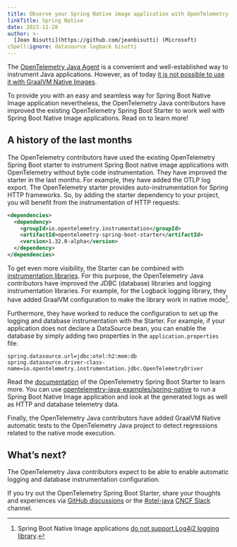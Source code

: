 ```yaml
---
title: Observe your Spring Native image application with OpenTelemetry
linkTitle: Spring Native
date: 2023-11-28
author: >-
  [Jean Bisutti](https://github.com/jeanbisutti) (Microsoft)
cSpell:ignore: datasource logback bisutti
---
```


The [OpenTelemetry Java Agent]([/docs/instrumentation/java/automatic/](https://opentelemetry.io/docs/instrumentation/java/automatic/)) is a convenient and well-established way to instrument Java applications. However, as of today [it is not possible to use it with GraalVM Native Images](https://github.com/oracle/graal/issues/1065). 

To provide you with an easy and seamless way for Spring Boot Native Image application nevertheless, the OpenTelemetry Java contributors have improved the existing OpenTelemetry Spring Boot Starter to work well with Spring Boot Native Image applications. Read on to learn more!

## A history of the last months

The OpenTelemetry contributors have used the existing OpenTelemetry Spring Boot
starter to instrument Spring Boot native image applications with OpenTelemetry
without byte code instrumentation. They have improved the starter in the last
months. For example, they have added the OTLP log export. The OpenTelemetry
starter provides auto-instrumentation for Spring HTTP frameworks. So, by adding
the starter dependency to your project, you will benefit from the
instrumentation of HTTP requests:

```xml
<dependencies>
  <dependency>
    <groupId>io.opentelemetry.instrumentation</groupId>
    <artifactId>opentelemetry-spring-boot-starter</artifactId>
    <version>1.32.0-alpha</version>
  </dependency>
</dependencies>
```

To get even more visibility, the Starter can be combined with [instrumentation libraries](/docs/instrumentation/java/libraries/). For this purpose, the OpenTelemetry Java contributors have improved the JDBC (database)
libraries and logging instrumentation libraries. For example, for the Logback logging library, they have added GraalVM configuration to make the library work in native mode[^1].

Furthermore, they have worked to reduce the configuration to set up the logging and
database instrumentation with the Starter. For example, if your
application does not declare a DataSource bean, you can enable the database by simply
adding two properties in the `application.properties` file:

```properties
spring.datasource.url=jdbc:otel:h2:mem:db
spring.datasource.driver-class-name=io.opentelemetry.instrumentation.jdbc.OpenTelemetryDriver
```

Read the
[documentation](https://opentelemetry.io/docs/instrumentation/java/automatic/spring-boot/)
of the OpenTelemetry Spring Boot Starter to learn more. You can use
[opentelemetry-java-examples/spring-native](https://github.com/open-telemetry/opentelemetry-java-examples/tree/main/spring-native)
to run a Spring Boot Native Image application and look at the generated logs as well as HTTP and database telemetry data. 

Finally, the OpenTelemetry Java contributors have added GraalVM Native automatic tests to the OpenTelemetry Java project to detect regressions related to the native mode execution.

## What’s next?

The OpenTelemetry Java contributors expect to be able to enable automatic logging and
database instrumentation configuration. 

If you try out the OpenTelemetry Spring Boot Starter, share your thoughts and experiences via [GitHub discussions](https://github.com/open-telemetry/opentelemetry-java/discussions) or the [#otel-java](https://cloud-native.slack.com/archives/C014L2KCTE3) [CNCF Slack](https://slack.cncf.io) channel.

[^1]: Spring Boot Native Image applications [do not support Log4j2 logging library](https://github.com/spring-projects/spring-boot/wiki/Spring-Boot-with-GraalVM).
